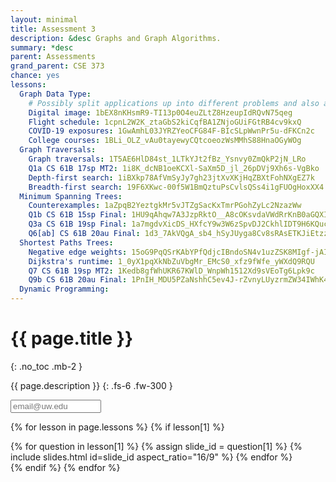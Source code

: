 ```yaml
---
layout: minimal
title: Assessment 3
description: &desc Graphs and Graph Algorithms.
summary: *desc
parent: Assessments
grand_parent: CSE 373
chance: yes
lessons:
  Graph Data Type:
    # Possibly split applications up into different problems and also add other applications?
    Digital image: 1bEX8nKHsmR9-TI13p0O4euZLtZ8HzeupIdRQvN75qeg
    Flight schedule: 1cpnL2W2K_ztaGbS2kiCqfBA1ZNjoGUiFGtRB4cv9kxQ
    COVID-19 exposures: 1GwAmhL03JYRZYeoCFG84F-BIcSLpWwnPr5u-dFKCn2c
    College courses: 1BLi_OLZ_vAu0tayewyCQtcoeozWsMMhS88HnaOGyWOg
  Graph Traversals:
    Graph traversals: 1T5AE6HlD84st_1LTkYJt2fBz_Ysnvy0ZmQkP2jN_LRo
    Q1a CS 61B 17sp MT2: 1i8K_dcNB1oeKCXl-SaXm5D_jl_26pDVj9Xh6s-VgBko
    Depth-first search: 1iBXkp78AfVmSyJy7gh23jtXvXKjHqZBXtFohNXgEZ7k
    Breadth-first search: 19F6XKwc-00f5W1BmQztuPsCvlsQSs4i1gFUOgHoxXX4
  Minimum Spanning Trees:
    Counterexamples: 1aZpqB2YeztgkMr5vJTZgSacKxTmrPGohZyLc2NzazWw
    Q1b CS 61B 15sp Final: 1HU9qAhqw7A3JzpRktO__A8cOKsvdaVWdRrKnB0aGQXI
    Q3a CS 61B 19sp Final: 1a7mgdvXicDS_HXfcY9w3W6zSpvDJ2CkhlIDT9H6KQuc
    Q6[ab] CS 61B 20au Final: 1d3_7AkVQgA_sb4_hSyJUyga8Cv8sRAsETKJiEtzzsAs
  Shortest Paths Trees:
    Negative edge weights: 15oG9PqQSrKAbYPfQdjcIBndoSN4v1uzZSK8MIgf-jAI
    Dijkstra's runtime: 1_0yX1pqXkNbZuVbgMr_EMcS0_xfz9fWfe_yWXdQ9RQU
    Q7 CS 61B 19sp MT2: 1Kedb8gfWhUKR67KWlD_WnpWh1512Xd9sVEoTg6Lpk9c
    Q9b CS 61B 20au Final: 1PnIH_MDU5PZaNshhC5ev4J-rZvnyLUyzrmZW34IWhK4
  Dynamic Programming:
---
```


# {{ page.title }}
{: .no_toc .mb-2 }

{{ page.description }}
{: .fs-6 .fw-300 }

<input id="email" type="email" size="15" placeholder="email@uw.edu" class="text-beta p-2 mb-2" />

{% for lesson in page.lessons %}
{% if lesson[1] %}
<div id="{{ lesson[0] | slugify }}" class="questions">
{% for question in lesson[1] %}
{% assign slide_id = question[1] %}
{% include slides.html id=slide_id aspect_ratio="16/9" %}
{% endfor %}
</div>
{% endif %}
{% endfor %}

<script>
{% include_relative _unhide.js %}
</script>
